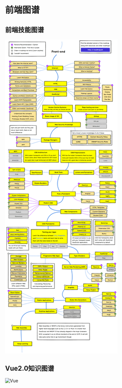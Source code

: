 # 前端图谱
## 前端技能图谱
![frontend](https://raw.githubusercontent.com/chnjames/cloudImg/main/blog/frontend.png)

## Vue2.0知识图谱
![Vue](https://raw.githubusercontent.com/chnjames/cloudImg/main/blog/20210317155201.png)